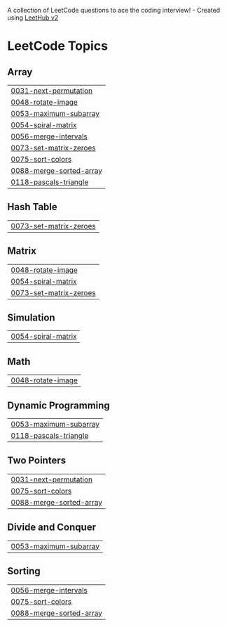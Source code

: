 A collection of LeetCode questions to ace the coding interview! - Created using [LeetHub v2](https://github.com/arunbhardwaj/LeetHub-2.0)
<!---LeetCode Topics Start-->
# LeetCode Topics
## Array
|  |
| ------- |
| [0031-next-permutation](https://github.com/pallavi-agrahari/LeetCode/tree/master/0031-next-permutation) |
| [0048-rotate-image](https://github.com/pallavi-agrahari/LeetCode/tree/master/0048-rotate-image) |
| [0053-maximum-subarray](https://github.com/pallavi-agrahari/LeetCode/tree/master/0053-maximum-subarray) |
| [0054-spiral-matrix](https://github.com/pallavi-agrahari/LeetCode/tree/master/0054-spiral-matrix) |
| [0056-merge-intervals](https://github.com/pallavi-agrahari/LeetCode/tree/master/0056-merge-intervals) |
| [0073-set-matrix-zeroes](https://github.com/pallavi-agrahari/LeetCode/tree/master/0073-set-matrix-zeroes) |
| [0075-sort-colors](https://github.com/pallavi-agrahari/LeetCode/tree/master/0075-sort-colors) |
| [0088-merge-sorted-array](https://github.com/pallavi-agrahari/LeetCode/tree/master/0088-merge-sorted-array) |
| [0118-pascals-triangle](https://github.com/pallavi-agrahari/LeetCode/tree/master/0118-pascals-triangle) |
## Hash Table
|  |
| ------- |
| [0073-set-matrix-zeroes](https://github.com/pallavi-agrahari/LeetCode/tree/master/0073-set-matrix-zeroes) |
## Matrix
|  |
| ------- |
| [0048-rotate-image](https://github.com/pallavi-agrahari/LeetCode/tree/master/0048-rotate-image) |
| [0054-spiral-matrix](https://github.com/pallavi-agrahari/LeetCode/tree/master/0054-spiral-matrix) |
| [0073-set-matrix-zeroes](https://github.com/pallavi-agrahari/LeetCode/tree/master/0073-set-matrix-zeroes) |
## Simulation
|  |
| ------- |
| [0054-spiral-matrix](https://github.com/pallavi-agrahari/LeetCode/tree/master/0054-spiral-matrix) |
## Math
|  |
| ------- |
| [0048-rotate-image](https://github.com/pallavi-agrahari/LeetCode/tree/master/0048-rotate-image) |
## Dynamic Programming
|  |
| ------- |
| [0053-maximum-subarray](https://github.com/pallavi-agrahari/LeetCode/tree/master/0053-maximum-subarray) |
| [0118-pascals-triangle](https://github.com/pallavi-agrahari/LeetCode/tree/master/0118-pascals-triangle) |
## Two Pointers
|  |
| ------- |
| [0031-next-permutation](https://github.com/pallavi-agrahari/LeetCode/tree/master/0031-next-permutation) |
| [0075-sort-colors](https://github.com/pallavi-agrahari/LeetCode/tree/master/0075-sort-colors) |
| [0088-merge-sorted-array](https://github.com/pallavi-agrahari/LeetCode/tree/master/0088-merge-sorted-array) |
## Divide and Conquer
|  |
| ------- |
| [0053-maximum-subarray](https://github.com/pallavi-agrahari/LeetCode/tree/master/0053-maximum-subarray) |
## Sorting
|  |
| ------- |
| [0056-merge-intervals](https://github.com/pallavi-agrahari/LeetCode/tree/master/0056-merge-intervals) |
| [0075-sort-colors](https://github.com/pallavi-agrahari/LeetCode/tree/master/0075-sort-colors) |
| [0088-merge-sorted-array](https://github.com/pallavi-agrahari/LeetCode/tree/master/0088-merge-sorted-array) |
<!---LeetCode Topics End-->